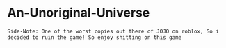 # An-Unoriginal-Universe
```
Side-Note: One of the worst copies out there of JOJO on roblox, So i decided to ruin the game! So enjoy shitting on this game
```
